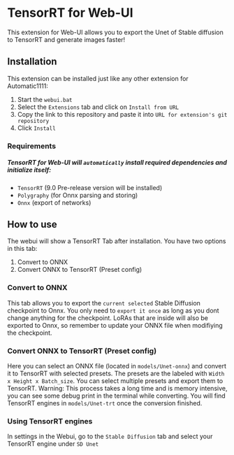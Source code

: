 # TensorRT for Web-UI

This extension for Web-UI allows you to export the Unet of Stable diffusion to TensorRT and generate images faster!

## Installation
This extension can be installed just like any other extension for Automatic1111:
1. Start the `webui.bat`
2. Select the `Extensions` tab and click on `Install from URL`
3. Copy the link to this repository and paste it into `URL for extension's git repository`
4. Click `Install`

### Requirements 
##### TensorRT for Web-UI will `automatically` install required dependencies and initialize itself:
* `TensorRT` (9.0 Pre-release version will be installed)
* `Polygraphy` (for Onnx parsing and storing)
* `Onnx` (export of networks)

## How to use
The webui will show a TensorRT Tab after installation. You have two options in this tab:
1. Convert to ONNX
2. Convert ONNX to TensorRT (Preset config)

### Convert to ONNX
This tab allows you to export the `current selected` Stable Diffusion checkpoint to Onnx. You only need to `export it once` as long as you dont change anything for the checkpoint. LoRAs that are inside will also be exported to Onnx, so remember to update your ONNX file when modifiying the checkpoint. 


### Convert ONNX to TensorRT (Preset config)
Here you can select an ONNX file (located in `models/Unet-onnx`) and convert it to TensorRT with selected presets. The presets are the labeled with `Width x Height x Batch_size`. You can select multiple presets and export them to TensorRT. Warning: This process takes a long time and is memory intensive, you can see some debug print in the terminal while converting. You will find TensorRT engines in `models/Unet-trt` once the conversion finished.

### Using TensorRT engines

In settings in the Webui, go to the `Stable Diffusion` tab and select your TensorRT engine under `SD Unet`
